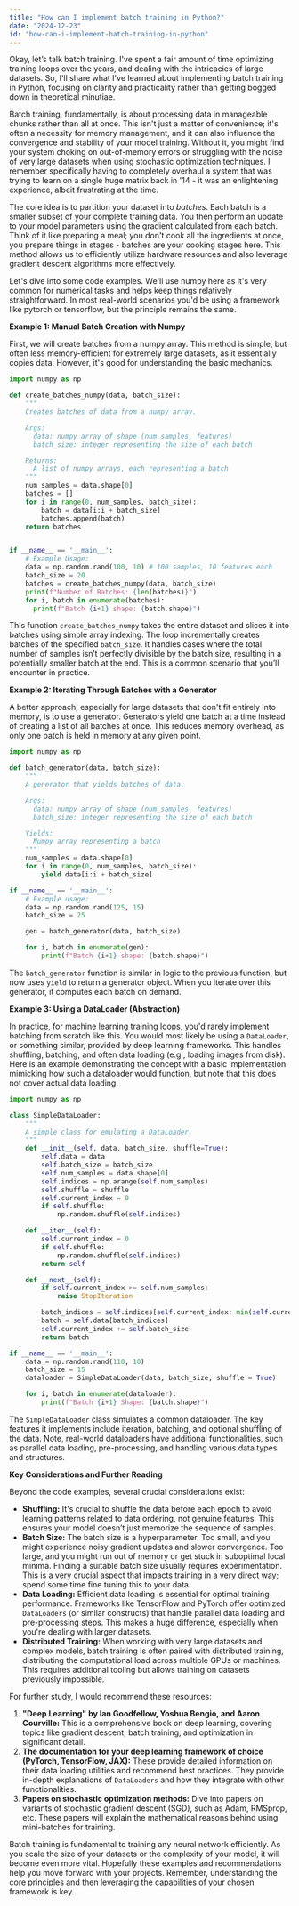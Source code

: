 ```yaml
---
title: "How can I implement batch training in Python?"
date: "2024-12-23"
id: "how-can-i-implement-batch-training-in-python"
---
```


Okay, let’s talk batch training. I've spent a fair amount of time optimizing training loops over the years, and dealing with the intricacies of large datasets. So, I'll share what I've learned about implementing batch training in Python, focusing on clarity and practicality rather than getting bogged down in theoretical minutiae.

Batch training, fundamentally, is about processing data in manageable chunks rather than all at once. This isn't just a matter of convenience; it's often a necessity for memory management, and it can also influence the convergence and stability of your model training. Without it, you might find your system choking on out-of-memory errors or struggling with the noise of very large datasets when using stochastic optimization techniques. I remember specifically having to completely overhaul a system that was trying to learn on a single huge matrix back in '14 - it was an enlightening experience, albeit frustrating at the time.

The core idea is to partition your dataset into *batches*. Each batch is a smaller subset of your complete training data. You then perform an update to your model parameters using the gradient calculated from each batch. Think of it like preparing a meal; you don't cook all the ingredients at once, you prepare things in stages - batches are your cooking stages here. This method allows us to efficiently utilize hardware resources and also leverage gradient descent algorithms more effectively.

Let's dive into some code examples. We'll use numpy here as it's very common for numerical tasks and helps keep things relatively straightforward. In most real-world scenarios you'd be using a framework like pytorch or tensorflow, but the principle remains the same.

**Example 1: Manual Batch Creation with Numpy**

First, we will create batches from a numpy array. This method is simple, but often less memory-efficient for extremely large datasets, as it essentially copies data. However, it's good for understanding the basic mechanics.

```python
import numpy as np

def create_batches_numpy(data, batch_size):
    """
    Creates batches of data from a numpy array.

    Args:
      data: numpy array of shape (num_samples, features)
      batch_size: integer representing the size of each batch

    Returns:
      A list of numpy arrays, each representing a batch
    """
    num_samples = data.shape[0]
    batches = []
    for i in range(0, num_samples, batch_size):
        batch = data[i:i + batch_size]
        batches.append(batch)
    return batches


if __name__ == '__main__':
    # Example Usage:
    data = np.random.rand(100, 10) # 100 samples, 10 features each
    batch_size = 20
    batches = create_batches_numpy(data, batch_size)
    print(f"Number of Batches: {len(batches)}")
    for i, batch in enumerate(batches):
      print(f"Batch {i+1} shape: {batch.shape}")
```

This function `create_batches_numpy` takes the entire dataset and slices it into batches using simple array indexing. The loop incrementally creates batches of the specified `batch_size`. It handles cases where the total number of samples isn’t perfectly divisible by the batch size, resulting in a potentially smaller batch at the end. This is a common scenario that you’ll encounter in practice.

**Example 2: Iterating Through Batches with a Generator**

A better approach, especially for large datasets that don't fit entirely into memory, is to use a generator. Generators yield one batch at a time instead of creating a list of all batches at once. This reduces memory overhead, as only one batch is held in memory at any given point.

```python
import numpy as np

def batch_generator(data, batch_size):
    """
    A generator that yields batches of data.

    Args:
      data: numpy array of shape (num_samples, features)
      batch_size: integer representing the size of each batch

    Yields:
      Numpy array representing a batch
    """
    num_samples = data.shape[0]
    for i in range(0, num_samples, batch_size):
        yield data[i:i + batch_size]

if __name__ == '__main__':
    # Example usage:
    data = np.random.rand(125, 15)
    batch_size = 25

    gen = batch_generator(data, batch_size)

    for i, batch in enumerate(gen):
        print(f"Batch {i+1} shape: {batch.shape}")

```

The `batch_generator` function is similar in logic to the previous function, but now uses `yield` to return a generator object. When you iterate over this generator, it computes each batch on demand.

**Example 3: Using a DataLoader (Abstraction)**

In practice, for machine learning training loops, you'd rarely implement batching from scratch like this. You would most likely be using a `DataLoader`, or something similar, provided by deep learning frameworks. This handles shuffling, batching, and often data loading (e.g., loading images from disk). Here is an example demonstrating the concept with a basic implementation mimicking how such a dataloader would function, but note that this does not cover actual data loading.

```python
import numpy as np

class SimpleDataLoader:
    """
    A simple class for emulating a DataLoader.
    """
    def __init__(self, data, batch_size, shuffle=True):
        self.data = data
        self.batch_size = batch_size
        self.num_samples = data.shape[0]
        self.indices = np.arange(self.num_samples)
        self.shuffle = shuffle
        self.current_index = 0
        if self.shuffle:
            np.random.shuffle(self.indices)

    def __iter__(self):
        self.current_index = 0
        if self.shuffle:
            np.random.shuffle(self.indices)
        return self

    def __next__(self):
        if self.current_index >= self.num_samples:
            raise StopIteration

        batch_indices = self.indices[self.current_index: min(self.current_index + self.batch_size, self.num_samples)]
        batch = self.data[batch_indices]
        self.current_index += self.batch_size
        return batch

if __name__ == '__main__':
    data = np.random.rand(110, 10)
    batch_size = 15
    dataloader = SimpleDataLoader(data, batch_size, shuffle = True)

    for i, batch in enumerate(dataloader):
        print(f"Batch {i+1} Shape: {batch.shape}")

```

The `SimpleDataLoader` class simulates a common dataloader. The key features it implements include iteration, batching, and optional shuffling of the data. Note, real-world dataloaders have additional functionalities, such as parallel data loading, pre-processing, and handling various data types and structures.

**Key Considerations and Further Reading**

Beyond the code examples, several crucial considerations exist:

* **Shuffling:** It's crucial to shuffle the data before each epoch to avoid learning patterns related to data ordering, not genuine features. This ensures your model doesn’t just memorize the sequence of samples.
* **Batch Size:** The batch size is a hyperparameter. Too small, and you might experience noisy gradient updates and slower convergence. Too large, and you might run out of memory or get stuck in suboptimal local minima. Finding a suitable batch size usually requires experimentation. This is a very crucial aspect that impacts training in a very direct way; spend some time fine tuning this to your data.
* **Data Loading:** Efficient data loading is essential for optimal training performance. Frameworks like TensorFlow and PyTorch offer optimized `DataLoaders` (or similar constructs) that handle parallel data loading and pre-processing steps. This makes a huge difference, especially when you're dealing with larger datasets.
* **Distributed Training:** When working with very large datasets and complex models, batch training is often paired with distributed training, distributing the computational load across multiple GPUs or machines. This requires additional tooling but allows training on datasets previously impossible.

For further study, I would recommend these resources:

1. **"Deep Learning" by Ian Goodfellow, Yoshua Bengio, and Aaron Courville:** This is a comprehensive book on deep learning, covering topics like gradient descent, batch training, and optimization in significant detail.
2. **The documentation for your deep learning framework of choice (PyTorch, TensorFlow, JAX):** These provide detailed information on their data loading utilities and recommend best practices. They provide in-depth explanations of `DataLoaders` and how they integrate with other functionalities.
3. **Papers on stochastic optimization methods:** Dive into papers on variants of stochastic gradient descent (SGD), such as Adam, RMSprop, etc. These papers will explain the mathematical reasons behind using mini-batches for training.

Batch training is fundamental to training any neural network efficiently. As you scale the size of your datasets or the complexity of your model, it will become even more vital. Hopefully these examples and recommendations help you move forward with your projects. Remember, understanding the core principles and then leveraging the capabilities of your chosen framework is key.
